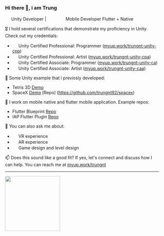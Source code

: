 ### Hi there 👋, i am Trung

<!--
**trungnt92/trungnt92** is a ✨ _special_ ✨ repository because its `README.md` (this file) appears on your GitHub profile.

Here are some ideas to get you started:

- 🔭 I’m currently working on ...
- 🌱 I’m currently learning ...
- 👯 I’m looking to collaborate on ...
- 🤔 I’m looking for help with ...
- 💬 Ask me about ...
- 📫 How to reach me: ...
- 😄 Pronouns: ...
- ⚡ Fun fact: ...
-->

<img src="https://user-images.githubusercontent.com/107845126/227093832-25332dfd-8f08-4b66-8157-c8ac81735843.png" width="16" height="16"/> Unity Developer | <img src="https://user-images.githubusercontent.com/107845126/227094319-9b342447-ab0f-42a4-8850-26cda247ad21.png" width="16" height="16"/> <img src="https://user-images.githubusercontent.com/107845126/227094311-73b721f8-ae53-4e6c-af26-1a52b73000b5.png" width="16" height="16"/> <img src="https://user-images.githubusercontent.com/107845126/227094306-8a484320-ddf1-4293-a8bc-245f8c54beb6.jpg" width="16" height="16"/> Mobile Developer Flutter + Native

🎖 I hold several certifications that demonstrate my proficiency in Unity. Check out my credentials:

- <img src="https://images.credly.com/size/340x340/images/05915903-c7fd-4256-8754-9ff9e9e6465e/image.png" width="16" height="16"/> Unity Certified Professional: Programmer ([myup.work/trungnt-unity-cpp](https://myup.work/trungnt-unity-cpp))
- <img src="https://images.credly.com/size/340x340/images/90ea48bb-af29-439b-a239-5bd4ba5ec9f0/image.png" width="16" height="16"/> Unity Certified Professional: Artist ([myup.work/trungnt-unity-cpa](https://myup.work/trungnt-unity-cpa))
- <img src="https://images.credly.com/size/340x340/images/d1f43356-4e1e-424a-99e3-65636d7bc4fd/image.png" width="16" height="16"/> Unity Certified Associate: Programmer ([myup.work/trungnt-unity-ca](https://myup.work/trungnt-unity-ca))
- <img src="https://images.credly.com/size/340x340/images/ad6a684b-31be-4bdb-acfb-97121cddb950/image.png" width="16" height="16"/> Unity Certified Associate: Artist ([myup.work/trungnt-unity-caa](https://myup.work/trungnt-unity-caa))

🌱 Some Unity example that i previosly developed:

- Tetris 3D [Demo](https://myup.work/trungnt-trungtris)
- SpaceX [Demo](https://myup.work/trungnt-spacex) [Repo] (https://github.com/trungnt92/spacex)

📱 I work on mobile native and flutter mobile application. Example repos:

- Flutter Blueprint [Repo](https://github.com/trungnt92/flutter_blueprint)
- IAP Flutter Plugin [Repo](https://github.com/trungnt92/flutter_iap)

💬 You can also ask me about:
- <img src="https://user-images.githubusercontent.com/107845126/227094335-74324ddf-892e-4f82-bd33-f999e7f764c3.png" width="16" height="16"/> VR experience
- <img src="https://user-images.githubusercontent.com/107845126/227094328-55f99f88-9dfb-4541-8405-7b0b7de85cf7.png" width="16" height="16"/> AR experience
- <img src="https://user-images.githubusercontent.com/107845126/227094338-8bca0c33-3fb6-4d8b-8cfb-ecacdaef744c.png" width="16" height="16"/> Game design and level design

📫 Does this sound like a good fit? If yes, let's connect and discuss how I can help. You can reach me at [myup.work/trungnt](myup.work/trungnt)

---

<div>
  <a href="https://github.com/luuthanhminh">
  <img height="180em" src="https://github-readme-stats.vercel.app/api/top-langs/?username=trungnt92&layout=compact&langs_count=6"/>
</div>
